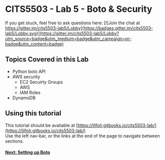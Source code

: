 # CITS5503 - Lab 5 - Boto & Security

If you get stuck, feel free to ask questions here:
[![Join the chat at https://gitter.im/cits5503-lab5/Lobby](https://badges.gitter.im/cits5503-lab5/Lobby.svg)](https://gitter.im/cits5503-lab5/Lobby?utm_source=badge&utm_medium=badge&utm_campaign=pr-badge&utm_content=badge)

## Topics Covered in this Lab

* Python boto API
* AWS security
  * EC2 Secuirty Groups
  * AWS
  * IAM Roles
* DynamoDB

## Using this tutorial

This tutorial should be avaliable at [https://lilfolr.gitbooks.io/cits5503-lab/](https://lilfolr.gitbooks.io/cits5503-lab/)  
Use the left nav-bar, or the links at the end of the page to navigate between sections.

#### [Next: Setting up Boto](/Part1.md)



